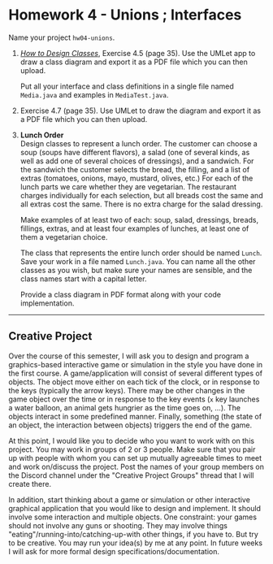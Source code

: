 # Homework 4 - Unions ; Interfaces

Name your project `hw04-unions`.

1. *[How to Design Classes](https://felleisen.org/matthias/HtDC/htdc.pdf)*, Exercise 4.5 (page 35). Use the UMLet app to draw a class diagram and export it as a PDF file which you can then upload.

    Put all your interface and class definitions in a single file named `Media.java` and examples in `MediaTest.java`.

2. Exercise 4.7 (page 35). Use UMLet to draw the diagram and export it as a PDF file which you can then upload.

3. **Lunch Order** <br>
    Design classes to represent a lunch order. The customer can choose a soup (soups have different flavors), a salad (one of several kinds, as well as add one of several choices of dressings), and a sandwich. For the sandwich the customer selects the bread, the filling, and a list of extras (tomatoes, onions, mayo, mustard, olives, etc.) For each of the lunch parts we care whether they are vegetarian. The restaurant charges individually for each selection, but all breads cost the same and all extras cost the same. There is no extra charge for the salad dressing.

    Make examples of at least two of each: soup, salad, dressings, breads, fillings, extras, and at least four examples of lunches, at least one of them a vegetarian choice.

    The class that represents the entire lunch order should be named `Lunch`. Save your work in a file named `Lunch.java`. You can name all the other classes as you wish, but make sure your names are sensible, and the class names start with a capital letter.

    Provide a class diagram in PDF format along with your code implementation.

---


## Creative Project

Over the course of this semester, I will ask you to design and program a graphics-based interactive game or simulation in the style you have done in the first course. A game/application will consist of several different types of objects. The object move either on each tick of the clock, or in response to the keys (typically the arrow keys). There may be other changes in the game object over the time or in response to the key events (`x` key launches a water balloon, an animal gets hungrier as the time goes on, ...). The objects interact in some predefined manner. Finally, something (the state of an object, the interaction between objects) triggers the end of the game.

At this point, I would like you to decide who you want to work with on this project. You may work in groups of 2 or 3 people. Make sure that you pair up with people with whom you can set up mutually agreeable times to meet and work on/discuss the project. Post the names of your group members on the Discord channel under the "Creative Project Groups" thread that I will create there.

In addition, start thinking about a game or simulation or other interactive graphical application that you would like to design and implement. It should involve some interaction and multiple objects. One constraint: your games should not involve any guns or shooting. They may involve things "eating"/running-into/catching-up-with other things, if you have to. But try to be creative. You may run your idea(s) by me at any point. In future weeks I will ask for more formal design specifications/documentation.

